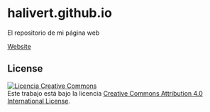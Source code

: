 # halivert.github.io

El repositorio de mi página web

[Website](https://halivert.dev)

## License

<a rel="license" href="http://creativecommons.org/licenses/by/4.0/">
  <img alt="Licencia Creative Commons" style="border-width:0"
  src="https://i.creativecommons.org/l/by/4.0/88x31.png" />
</a>
<br />
Este trabajo está bajo la licencia
<a rel="license" href="http://creativecommons.org/licenses/by/4.0/">
  Creative Commons Attribution 4.0 International License</a>.
